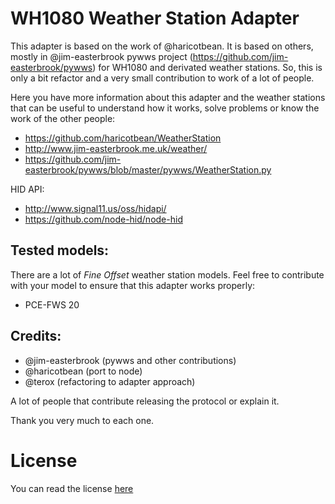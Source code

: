 # WH1080 Weather Station Adapter

This adapter is based on the work of @haricotbean. It is based on others, mostly
in @jim-easterbrook pywws project (https://github.com/jim-easterbrook/pywws) for
WH1080 and derivated weather stations. So, this is only a bit refactor and a
very small contribution to work of a lot of people.

Here you have more information about this adapter and the weather stations
that can be useful to understand how it works, solve problems or know the work
of the other people:
* https://github.com/haricotbean/WeatherStation
* http://www.jim-easterbrook.me.uk/weather/
* https://github.com/jim-easterbrook/pywws/blob/master/pywws/WeatherStation.py

HID API:
* http://www.signal11.us/oss/hidapi/
* https://github.com/node-hid/node-hid

## Tested models:
There are a lot of *Fine Offset* weather station models. Feel free to contribute
with your model to ensure that this adapter works properly:
* PCE-FWS 20

## Credits:
* @jim-easterbrook (pywws and other contributions)
* @haricotbean (port to node)
* @terox (refactoring to adapter approach)

A lot of people that contribute releasing the protocol or explain it.

Thank you very much to each one.

# License
You can read the license
[here](https://github.com/terox/urweather/blob/master/adapters/wh1080/LICENSE.md)
